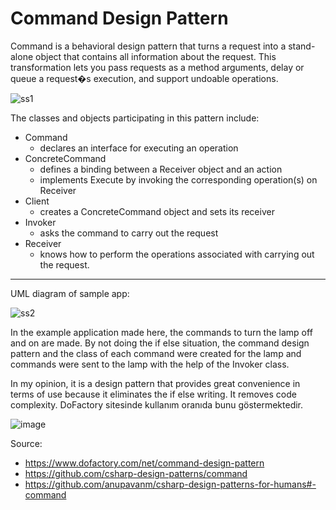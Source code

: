 # Command Design Pattern

Command is a behavioral design pattern that turns a request into a stand-alone object that contains all information about the request. This transformation lets you pass requests as a method arguments, delay or queue a request�s execution, and support undoable operations.


![ss1](https://user-images.githubusercontent.com/29948990/234239176-32046800-ca30-42d4-9990-73757e35bf52.png)

The classes and objects participating in this pattern include:

* Command
    * declares an interface for executing an operation
* ConcreteCommand 
    * defines a binding between a Receiver object and an action
    * implements Execute by invoking the corresponding operation(s) on Receiver
* Client 
    * creates a ConcreteCommand object and sets its receiver
* Invoker
    * asks the command to carry out the request
* Receiver
    * knows how to perform the operations associated with carrying out the request.

<hr>

UML diagram of sample app:

![ss2](https://user-images.githubusercontent.com/29948990/234239230-36b7d082-1842-4bec-94fb-257d7358ebae.png)


In the example application made here, the commands to turn the lamp off and on are made. By not doing the if else situation, the command design pattern and the class of each command were created for the lamp and commands were sent to the lamp with the help of the Invoker class.

In my opinion, it is a design pattern that provides great convenience in terms of use because it eliminates the if else writing. It removes code complexity. DoFactory sitesinde kullanım oranıda bunu göstermektedir. 

![image](https://user-images.githubusercontent.com/29948990/234239496-6f0551ab-c186-4e81-af08-705f38609247.png)



Source: 
* https://www.dofactory.com/net/command-design-pattern
* https://github.com/csharp-design-patterns/command
* https://github.com/anupavanm/csharp-design-patterns-for-humans#-command
